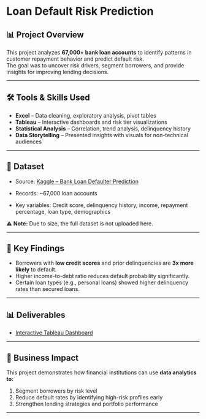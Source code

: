 # Loan Default Risk Prediction

## 📊 Project Overview
This project analyzes **67,000+ bank loan accounts** to identify patterns in customer repayment behavior and predict default risk.  
The goal was to uncover risk drivers, segment borrowers, and provide insights for improving lending decisions.

---

## 🛠️ Tools & Skills Used
- **Excel** – Data cleaning, exploratory analysis, pivot tables
- **Tableau** – Interactive dashboards and risk tier visualizations
- **Statistical Analysis** – Correlation, trend analysis, delinquency history
- **Data Storytelling** – Presented insights with visuals for non-technical audiences

---

## 📂 Dataset
- Source: [Kaggle – Bank Loan Defaulter Prediction](https://www.kaggle.com/datasets/ankitkalauni/bank-loan-defaulter-prediction-hackathon/data?select=train.csv)

- Records: ~67,000 loan accounts  
- Key variables: Credit score, delinquency history, income, repayment percentage, loan type, demographics  

⚠️ **Note:** Due to size, the full dataset is not uploaded here. 

---

## 🚀 Key Findings
- Borrowers with **low credit scores** and prior delinquencies are **3x more likely** to default.  
- Higher income-to-debt ratio reduces default probability significantly.  
- Certain loan types (e.g., personal loans) showed higher delinquency rates than secured loans.  

---

## 📊 Deliverables
- [Interactive Tableau Dashboard](https://public.tableau.com/app/profile/jose.santos8298/viz/TableauProjectBanking/Story1?publish=yes)

---

## 🎯 Business Impact
This project demonstrates how financial institutions can use **data analytics to:**
1. Segment borrowers by risk level  
2. Reduce default rates by identifying high-risk profiles early  
3. Strengthen lending strategies and portfolio performance  

---
